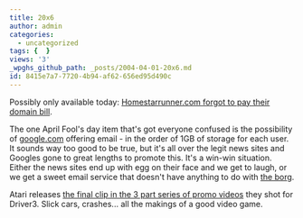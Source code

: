 ```yaml
---
title: 20x6
author: admin
categories:
  - uncategorized
tags: {  }
views: '3'
_wpghs_github_path: _posts/2004-04-01-20x6.md
id: 8415e7a7-7720-4b94-af62-656ed95d490c
---
```

<p>Possibly only available today:  <a href="http://www.homestarrunner.com/">Homestarrunner.com forgot to pay their domain bill</a>.</p>
<p>The one April Fool's day item that's got everyone confused is the possibility of <a href="http://www.google.com">google.com</a> offering email - in the order of 1GB of storage for each user.  It sounds way too good to be true, but it's all over the legit news sites and Googles gone to great lengths to promote this.  It's a win-win situation.  Either the news sites end up with egg on their face and we get to laugh, or we get a sweet email service that doesn't have anything to do with <a href="http://www.microsoft.com">the borg</a>.</p>
<p>Atari releases <a href="http://www.atari.com/driv3r/">the final clip in the 3 part series of promo videos</a> they shot for Driver3.  Slick cars, crashes... all the makings of a good video game.</p>
